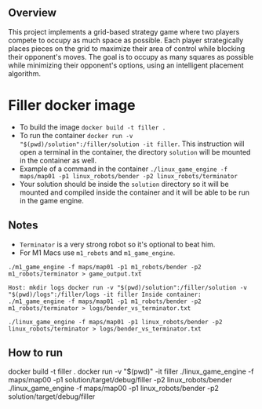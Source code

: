 ## Overview
This project implements a grid-based strategy game where two players compete to occupy as much space as possible. Each player strategically places pieces on the grid to maximize their area of ​​control while blocking their opponent's moves. The goal is to occupy as many squares as possible while minimizing their opponent's options, using an intelligent placement algorithm.
# Filler docker image

- To build the image `docker build -t filler .`
- To run the container `docker run -v "$(pwd)/solution":/filler/solution -it filler`. This instruction will open a terminal in the container, the directory `solution` will be mounted in the container as well.
- Example of a command in the container `./linux_game_engine -f maps/map01 -p1 linux_robots/bender -p2 linux_robots/terminator`
- Your solution should be inside the `solution` directory so it will be mounted and compiled inside the container and it will be able to be run in the game engine.

## Notes

- `Terminator` is a very strong robot so it's optional to beat him.
- For M1 Macs use `m1_robots` and `m1_game_engine`.

`./m1_game_engine -f maps/map01 -p1 m1_robots/bender -p2 m1_robots/terminator > game_output.txt`

`Host:
mkdir logs
docker run -v "$(pwd)/solution":/filler/solution -v "$(pwd)/logs":/filler/logs -it filler
Inside container:
./m1_game_engine -f maps/map01 -p1 m1_robots/bender -p2 m1_robots/terminator > logs/bender_vs_terminator.txt 
 `

`./linux_game_engine -f maps/map01 -p1 linux_robots/bender -p2 linux_robots/terminator > logs/bender_vs_terminator.txt`
## How to run
docker build -t filler .
docker run -v "$(pwd)" -it filler
./linux_game_engine -f maps/map00 -p1 solution/target/debug/filler -p2 linux_robots/bender
./linux_game_engine -f maps/map00 -p1 linux_robots/bender -p2 solution/target/debug/filler
